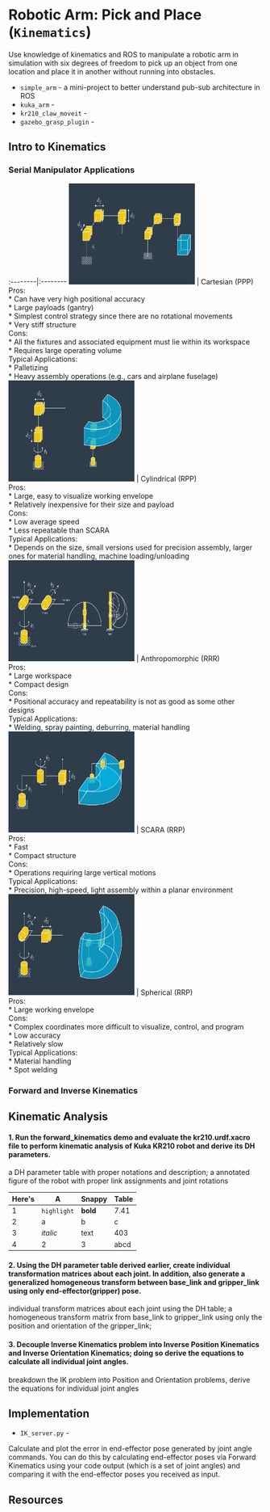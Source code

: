 # Robotic Arm: Pick and Place (`Kinematics`)

Use knowledge of kinematics and ROS to manipulate a robotic arm in simulation with six degrees of freedom to pick up an object from one location and place it in another without running into obstacles.

* `simple_arm` - a mini-project to better understand pub-sub architecture in ROS
* `kuka_arm` - 
* `kr210_claw_moveit` - 
* `gazebo_grasp_plugin` - 


## Intro to Kinematics

### Serial Manipulator Applications
 
:--------|:--------
<img src="https://github.com/LuLi0077/Robotics/blob/master/Kinematics/images/PPP.png" width="250" height="200"> | Cartesian (PPP)<br>Pros:<br>* Can have very high positional accuracy<br>* Large payloads (gantry)<br>* Simplest control strategy since there are no rotational movements<br>* Very stiff structure<br>Cons:<br>* All the fixtures and associated equipment must lie within its workspace<br>* Requires large operating volume<br>Typical Applications:<br>* Palletizing<br>* Heavy assembly operations (e.g., cars and airplane fuselage) 
<img src="https://github.com/LuLi0077/Robotics/blob/master/Kinematics/images/RPP.png" width="250" height="200"> | Cylindrical (RPP)<br>Pros:<br>* Large, easy to visualize working envelope<br>* Relatively inexpensive for their size and payload<br>Cons:<br>* Low average speed<br>* Less repeatable than SCARA<br>Typical Applications:<br>* Depends on the size, small versions used for precision assembly, larger ones for material handling, machine loading/unloading
<img src="https://github.com/LuLi0077/Robotics/blob/master/Kinematics/images/RRR.png" width="250" height="200"> | Anthropomorphic (RRR)<br>Pros:<br>* Large workspace<br>* Compact design<br>Cons:<br>* Positional accuracy and repeatability is not as good as some other designs<br>Typical Applications:<br>* Welding, spray painting, deburring, material handling  
<img src="https://github.com/LuLi0077/Robotics/blob/master/Kinematics/images/RRP.png" width="250" height="200"> | SCARA (RRP)<br>Pros:<br>* Fast<br>* Compact structure<br>Cons:<br>* Operations requiring large vertical motions<br>Typical Applications:<br>* Precision, high-speed, light assembly within a planar environment 
<img src="https://github.com/LuLi0077/Robotics/blob/master/Kinematics/images/RRP2.png" width="250" height="200"> | Spherical (RRP)<br>Pros:<br>* Large working envelope<br>Cons:<br>* Complex coordinates more difficult to visualize, control, and program<br>* Low accuracy<br>* Relatively slow<br>Typical Applications:<br>* Material handling<br>* Spot welding

### Forward and Inverse Kinematics


## Kinematic Analysis

#### 1. Run the forward_kinematics demo and evaluate the kr210.urdf.xacro file to perform kinematic analysis of Kuka KR210 robot and derive its DH parameters.

a DH parameter table with proper notations and description; 
a annotated figure of the robot with proper link assignments and joint rotations 

Here's | A | Snappy | Table
--- | --- | --- | ---
1 | `highlight` | **bold** | 7.41
2 | a | b | c
3 | *italic* | text | 403
4 | 2 | 3 | abcd


#### 2. Using the DH parameter table derived earlier, create individual transformation matrices about each joint. In addition, also generate a generalized homogeneous transform between base_link and gripper_link using only end-effector(gripper) pose.

individual transform matrices about each joint using the DH table;
a homogeneous transform matrix from base_link to gripper_link using only the position and orientation of the gripper_link;


#### 3. Decouple Inverse Kinematics problem into Inverse Position Kinematics and Inverse Orientation Kinematics; doing so derive the equations to calculate all individual joint angles.

breakdown the IK problem into Position and Orientation problems, derive the equations for individual joint angles

## Implementation

* `IK_server.py` - 

Calculate and plot the error in end-effector pose generated by joint angle commands. You can do this by calculating end-effector poses via Forward Kinematics using your code output (which is a set of joint angles) and comparing it with the end-effector poses you received as input.


## Resources

